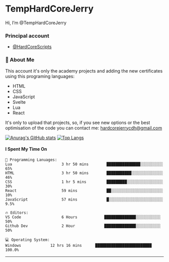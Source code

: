 # TempHardCoreJerry

Hi, I’m @TempHardCoreJerry


### Principal account

- [@HardCoreScripts](https://github.com/HardCoreScripts)

### 🚀 About Me

This account it's only the academy projects and adding the new certificates using this programing languages:

- HTML
- CSS
- JavaScript
- Svelte
- Lua
- React

It's only to upload that projects, so, if you see new options or the best optimisation of the code you can contact me: hardcorejerrycdh@gmail.com

[![Anurag's GitHub stats](https://github-readme-stats.vercel.app/api?username=TempHardCoreJerry)](https://github.com/TempHardCoreJerry/github-readme-stats)
[![Top Langs](https://github-readme-stats.vercel.app/api/top-langs/?username=TempHardCoreJerry) ](https://github.com/anuraghazra/github-readme-stats)


#### I Spent My Time On
```text
💬 Programming Lanuages:
Lua                      3 hr 50 mins        ███████████████░░░░░░░░░░   65% 
HTML                     3 hr 50 mins        ███████████░░░░░░░░░░░░░░   46% 
CSS                      1 hr 5 mins         █████████░░░░░░░░░░░░░░░░   30% 
React                    59 mins             ██░░░░░░░░░░░░░░░░░░░░░░░   10% 
JavaScript               57 mins             █░░░░░░░░░░░░░░░░░░░░░░░░   9.5%

🔥 Editors:
VS Code                  6 Hours            ██████████████░░░░░░░░░░░   50% 
Github Dev               2 Hour             ██████████████░░░░░░░░░░░   50%

💻 Operating System:
Windows             12 hrs 16 mins      █████████████████████████   100.0%
```
------
